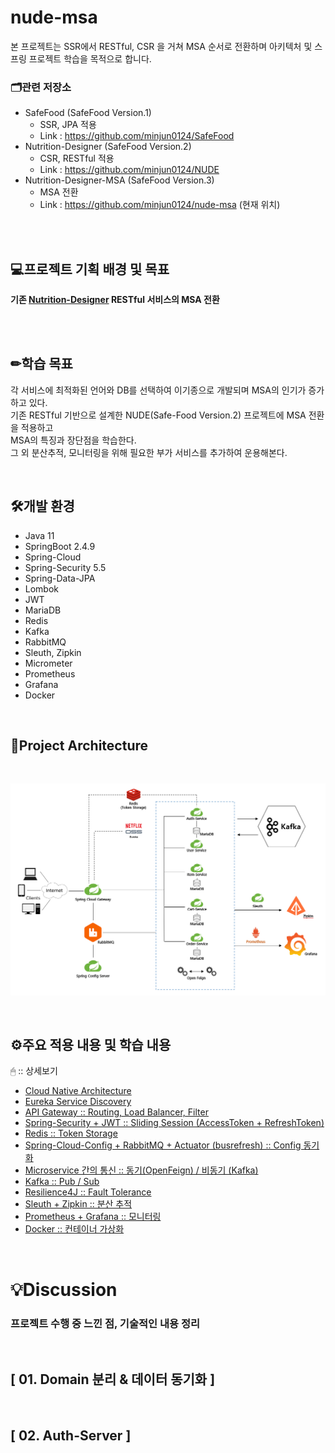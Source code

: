 # nude-msa

본 프로젝트는 SSR에서 RESTful, CSR 을 거쳐 MSA 순서로 전환하며 아키텍처 및 스프링 프로젝트 학습을 목적으로 합니다.

<h3>🗂관련 저장소</h3>

- SafeFood (SafeFood Version.1)
	- SSR, JPA 적용
    - Link : https://github.com/minjun0124/SafeFood
- Nutrition-Designer (SafeFood Version.2)
	- CSR, RESTful 적용
    - Link : https://github.com/minjun0124/NUDE 
- Nutrition-Designer-MSA (SafeFood Version.3)
	- MSA 전환
    - Link : https://github.com/minjun0124/nude-msa (현재 위치)


<br>
<br>

💻프로젝트 기획 배경 및 목표
---

**기존 [Nutrition-Designer](https://github.com/minjun0124/NUDE) RESTful 서비스의 MSA 전환**

<br>
<br>

✏학습 목표
---
각 서비스에 최적화된 언어와 DB를 선택하여 이기종으로 개발되며 MSA의 인기가 증가하고 있다.</br>
기존 RESTful 기반으로 설계한 NUDE(Safe-Food Version.2) 프로젝트에 MSA 전환을 적용하고</br>
MSA의 특징과 장단점을 학습한다.</br>
그 외 분산추적, 모니터링을 위해 필요한 부가 서비스를 추가하여 운용해본다.</br>

<br>

🛠개발 환경
---
- Java 11
- SpringBoot 2.4.9
- Spring-Cloud
- Spring-Security 5.5
- Spring-Data-JPA
- Lombok
- JWT
- MariaDB
- Redis
- Kafka
- RabbitMQ
- Sleuth, Zipkin
- Micrometer
- Prometheus
- Grafana
- Docker

<br>

📰Project Architecture
---

<br>

<img src="/readme_ref/NUDE-MSA-ARCH.PNG" title="MSA_ARCH" alt="MSA_ARCH"></img>

<br>

⚙주요 적용 내용 및 학습 내용
---

🖱 :: 상세보기
- [Cloud Native Architecture](./readme_ref/CloudNative.md)
- [Eureka Service Discovery]()
- [API Gateway :: Routing, Load Balancer, Filter]()
- [Spring-Security + JWT :: Sliding Session (AccessToken + RefreshToken)]()
- [Redis :: Token Storage]()
- [Spring-Cloud-Config + RabbitMQ + Actuator (busrefresh) :: Config 동기화]()
- [Microservice 간의 통신 :: 동기(OpenFeign) / 비동기 (Kafka)]()
- [Kafka :: Pub / Sub]()
- [Resilience4J :: Fault Tolerance]()
- [Sleuth + Zipkin :: 분산 추적]()
- [Prometheus + Grafana :: 모니터링]()
- [Docker :: 컨테이너 가상화]()

<br>

# 💡Discussion

<h3>프로젝트 수행 중 느낀 점, 기술적인 내용 정리</h3>
<br>

[ 01. Domain 분리 & 데이터 동기화 ]
---



<br>

[ 02. Auth-Server ]
---

